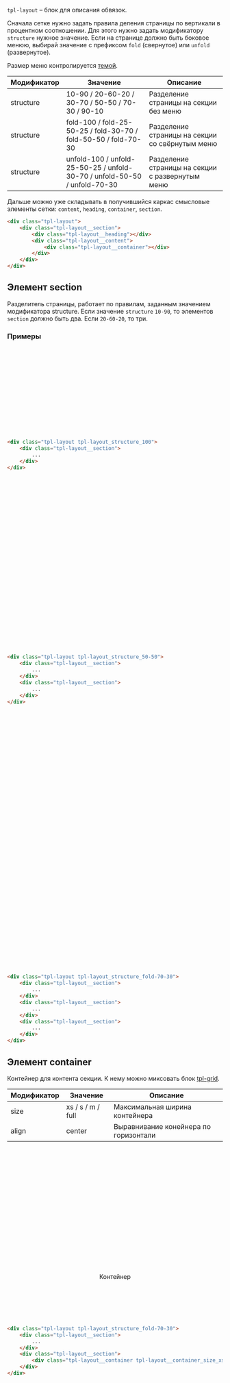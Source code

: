 <style>
    .example .tpl-layout {
        grid-template-rows: auto;
    }
    .example .tpl-layout__section {
        background: var(--color-bg-brand);
        height: 200px;
    }
    .example .tpl-layout__section:nth-child(2n) {
        background: var(--color-bg-action);
    }
    .example .tpl-layout__container {
        border: 1px solid var(--color-bg-hover);
        background-image: linear-gradient(45deg, var(--color-bg-hover) 8.33%, rgba(255,255,255,0) 8.33%, rgba(255,255,255,0) 50%, var(--color-bg-hover) 50%, var(--color-bg-hover) 58.33%, rgba(255,255,255,0) 58.33%, rgba(255,255,255,0) 100%);
        background-size: 8.49px 8.49px;
        height: 100%;
    }
</style>

`tpl-layout` – блок для описания обвязок.

Сначала сетке нужно задать правила деления страницы по вертикали в процентном соотношении. Для этого нужно задать модификатору `structure` нужное значение. Если на странице должно быть боковое менюю, выбирай значение с префиксом `fold` (свернутое) или `unfold` (развернутое).

Размер меню контролируется [темой](theme.md).

Модификатор | Значение                                                                  | Описание
----------- | ------------------------------------------------------------------------- | --------------------------------------
structure   | 10-90 / 20-60-20 / 30-70 / 50-50 / 70-30 / 90-10                          | Разделение страницы на секции без меню
structure   | fold-100 / fold-25-50-25 / fold-30-70 / fold-50-50 / fold-70-30           | Разделение страницы на секции со свёрнутым меню
structure   | unfold-100 / unfold-25-50-25 / unfold-30-70 / unfold-50-50 / unfold-70-30 | Разделение страницы на секции с развернутым меню

Дальше можно уже складывать в получившийся каркас смысловые элементы сетки: `content`, `heading`, `container`, `section`.

```html
<div class="tpl-layout">
    <div class="tpl-layout__section">
        <div class="tpl-layout__heading"></div>
        <div class="tpl-layout__content">
            <div class="tpl-layout__container"></div>
        </div>
    </div>
</div>
```


## Элемент section

Разделитель страницы, работает по правилам, заданным значением модификатора structure.
Если значение `structure` `10-90`, то элементов `section` должно быть два. Если `20-60-20`, то три.

### Примеры
<div class="example">
    <div class="tpl-layout tpl-layout_structure_100">
        <div class="tpl-layout__section"></div>
    </div>
</div>

```html
<div class="tpl-layout tpl-layout_structure_100">
    <div class="tpl-layout__section">
        ...
    </div>
</div>
```

<div class="example">
    <div class="tpl-layout tpl-layout_structure_50-50">
        <div class="tpl-layout__section"></div>
        <div class="tpl-layout__section"></div>
    </div>
</div>

```html
<div class="tpl-layout tpl-layout_structure_50-50">
    <div class="tpl-layout__section">
        ...
    </div>
    <div class="tpl-layout__section">
        ...
    </div>
</div>
```

<div class="example">
    <div class="tpl-layout tpl-layout_structure_fold-70-30 theme_menu_default">
        <div class="tpl-layout__section"></div>
        <div class="tpl-layout__section"></div>
        <div class="tpl-layout__section"></div>
    </div>
</div>

```html
<div class="tpl-layout tpl-layout_structure_fold-70-30">
    <div class="tpl-layout__section">
        ...
    </div>
    <div class="tpl-layout__section">
        ...
    </div>
    <div class="tpl-layout__section">
        ...
    </div>
</div>
```

## Элемент container

Контейнер для контента секции. К нему можно миксовать блок [tpl-grid](layout-inner.md).

Модификатор | Значение          | Описание
----------- | ----------------- | -------------------------------------
size        | xs / s / m / full | Максимальная ширина контейнера
align       | center            | Выравнивание конейнера по горизонтали

<div class="example">
    <div class="tpl-layout tpl-layout_structure_fold-100 theme_menu_default">
        <div class="tpl-layout__section"></div>
        <div class="tpl-layout__section">
            <div class="tpl-layout__container tpl-layout__container_size_xs tpl-layout__container_align_center theme_color_whitepaper-inverse" style="display: flex; align-items: center; justify-content: center; color: var(--color-typo-primary)">Контейнер</div>
        </div>
    </div>
</div>

```html
<div class="tpl-layout tpl-layout_structure_fold-70-30">
    <div class="tpl-layout__section">
        ...
    </div>
    <div class="tpl-layout__section">
        <div class="tpl-layout__container tpl-layout__container_size_xs">Контейнер</div>
    </div>
</div>
```
